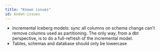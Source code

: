```yaml
---
title: "Known issues"
id: known-issues
---
```


- Incremental Iceberg models: sync all columns on schema change can't remove columns used as partitioning. The only way, from a dbt perspective, is to do a full-refresh of the incremental model.
- Tables, schemas and database should only be lowercase
